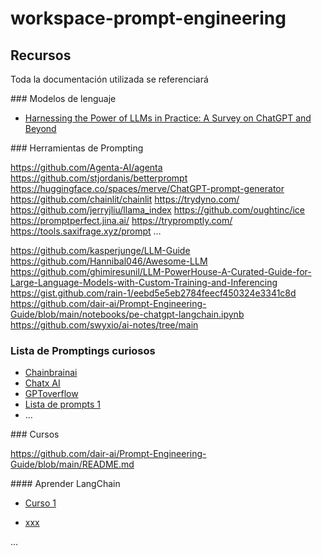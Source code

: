 # workspace-prompt-engineering


## Recursos

Toda la documentación utilizada se referenciará


### Modelos de lenguaje

* [Harnessing the Power of LLMs in Practice: A Survey on ChatGPT and Beyond ](https://arxiv.org/abs/2304.13712)


### Herramientas de Prompting

https://github.com/Agenta-AI/agenta
https://github.com/stjordanis/betterprompt
https://huggingface.co/spaces/merve/ChatGPT-prompt-generator
https://github.com/chainlit/chainlit
https://trydyno.com/
https://github.com/jerryjliu/llama_index
https://github.com/oughtinc/ice
https://promptperfect.jina.ai/
https://trypromptly.com/
https://tools.saxifrage.xyz/prompt
…


https://github.com/kasperjunge/LLM-Guide
https://github.com/Hannibal046/Awesome-LLM
https://github.com/ghimiresunil/LLM-PowerHouse-A-Curated-Guide-for-Large-Language-Models-with-Custom-Training-and-Inferencing
https://gist.github.com/rain-1/eebd5e5eb2784feecf450324e3341c8d
https://github.com/dair-ai/Prompt-Engineering-Guide/blob/main/notebooks/pe-chatgpt-langchain.ipynb
https://github.com/swyxio/ai-notes/tree/main


### Lista de Promptings curiosos

* [Chainbrainai](https://www.chainbrainai.com/)
* [Chatx AI](https://chatx.ai/marketplace/category/chatgpt/)
* [GPToverflow](https://www.gptoverflow.link/questions)
* [Lista de prompts 1](https://mpost.io/100-best-chatgpt-prompts-to-unleash-ais-potential/)
* ...


### Cursos

https://github.com/dair-ai/Prompt-Engineering-Guide/blob/main/README.md

#### Aprender LangChain

* [Curso 1](https://github.com/davila7/langchain-101/tree/main)

* [xxx](xxx)




…
